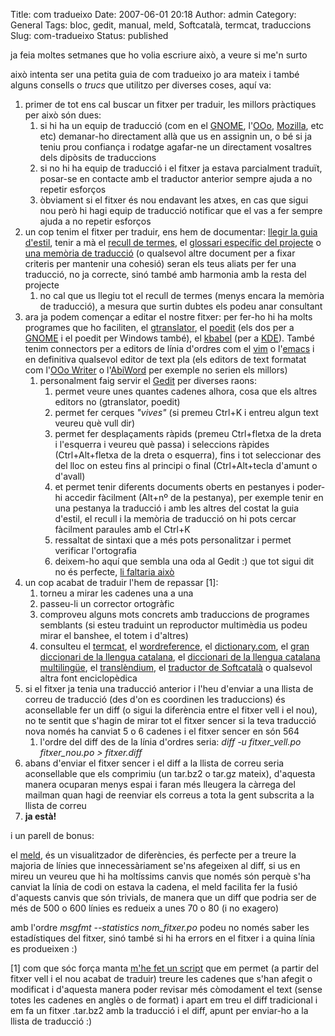 Title: com tradueixo
Date: 2007-06-01 20:18
Author: admin
Category: General
Tags: bloc, gedit, manual, meld, Softcatalà, termcat, traduccions
Slug: com-tradueixo
Status: published

ja feia moltes setmanes que ho volia escriure això, a veure si me'n surto

això intenta ser una petita guia de com tradueixo jo ara mateix i també alguns consells o *trucs* que utilitzo per diverses coses, aquí va:

1.  primer de tot ens cal buscar un fitxer per traduir, les millors pràctiques per això són dues:
    1.  si hi ha un equip de traducció (com en el <a href="http://www.softcatala.org/projectes/gnome/" target="_blank" rel="noopener">GNOME</a>, l'<a href="http://softcatala.org/projectes/openoffice/index.htm" target="_blank" rel="noopener">OOo</a>, <a href="http://softcatala.org/projectes/mozilla/" target="_blank" rel="noopener">Mozilla</a>, etc etc) demanar-ho directament allà que us en assignin un, o bé si ja teniu prou confiança i rodatge agafar-ne un directament vosaltres dels dipòsits de traduccions
    2.  si no hi ha equip de traducció i el fitxer ja estava parcialment traduït, posar-se en contacte amb el traductor anterior sempre ajuda a no repetir esforços
    3.  òbviament si el fitxer és nou endavant les atxes, en cas que sigui nou però hi hagi equip de traducció notificar que el vas a fer sempre ajuda a no repetir esforços
2.  un cop tenim el fitxer per traduir, ens hem de documentar: <a href="http://www.softcatala.org/projectes/eines/guiaestil/guiaestil.htm" target="_blank" rel="noopener">llegir la guia d'estil</a>, tenir a mà el <a href="http://www.softcatala.org/projectes/eines/recull/recull.htm" target="_blank" rel="noopener">recull de termes</a>, el <a href="http://www.softcatala.org/wiki/Glossari_de_l%27OpenOffice.org" target="_blank" rel="noopener">glossari específic del projecte</a> o <a href="http://www.softcatala.org/projectes/eines/mt/" target="_blank" rel="noopener">una memòria de traducció</a> (o qualsevol altre document per a fixar criteris per mantenir una cohesió) seran els teus aliats per fer una traducció, no ja correcte, sinó també amb harmonia amb la resta del projecte
    1.  no cal que us llegiu tot el recull de termes (menys encara la memòria de traducció), a mesura que surtin dubtes els podeu anar consultant
3.  ara ja podem començar a editar el nostre fitxer: per fer-ho hi ha molts programes que ho faciliten, el <a href="http://gtranslator.sourceforge.net/" target="_blank" rel="noopener">gtranslator</a>, el <a href="http://www.poedit.net/" target="_blank" rel="noopener">poedit</a> (els dos per a <a href="http://www.gnome.org" target="_blank" rel="noopener">GNOME</a> i el poedit per Windows també), el <a href="http://kbabel.kde.org/" target="_blank" rel="noopener">kbabel</a> (per a <a href="http://www.kde.org" target="_blank" rel="noopener">KDE</a>). També tenim connectors per a editors de línia d'ordres com el <a href="http://www.vim.org/" target="_blank" rel="noopener">vim</a> o l'<a href="http://www.gnu.org/software/emacs/" target="_blank" rel="noopener">emacs</a> i en definitiva qualsevol editor de text pla (els editors de text formatat com l'<a href="http://www.openoffice.org/product/writer.html" target="_blank" rel="noopener">OOo Writer</a> o l'<a href="http://www.abisource.com/" target="_blank" rel="noopener">AbiWord</a> per exemple no serien els millors)
    1.  personalment faig servir el <a href="http://www.gedit.org/" target="_blank" rel="noopener">Gedit</a> per diverses raons:
        1.  permet veure unes quantes cadenes alhora, cosa que els altres editors no (gtranslator, poedit)
        2.  permet fer cerques *"vives"* (si premeu Ctrl+K i entreu algun text veureu què vull dir)
        3.  permet fer desplaçaments ràpids (premeu Ctrl+fletxa de la dreta i l'esquerra i veureu què passa) i seleccions ràpides (Ctrl+Alt+fletxa de la dreta o esquerra), fins i tot seleccionar des del lloc on esteu fins al principi o final (Ctrl+Alt+tecla d'amunt o d'avall)
        4.  et permet tenir diferents documents oberts en pestanyes i poder-hi accedir fàcilment (Alt+nº de la pestanya), per exemple tenir en una pestanya la traducció i amb les altres del costat la guia d'estil, el recull i la memòria de traducció on hi pots cercar fàcilment paraules amb el Ctrl+K
        5.  ressaltat de sintaxi que a més pots personalitzar i permet verificar l'ortografia
        6.  deixem-ho aquí que sembla una oda al Gedit :) que tot sigui dit no és perfecte, <a href="http://bugzilla.gnome.org/show_bug.cgi?id=389286" target="_blank" rel="noopener">li faltaria això</a>
4.  un cop acabat de traduir l'hem de repassar \[1\]:
    1.  torneu a mirar les cadenes una a una
    2.  passeu-li un corrector ortogràfic
    3.  comproveu alguns mots concrets amb traduccions de programes semblants (si esteu traduint un reproductor multimèdia us podeu mirar el banshee, el totem i d'altres)
    4.  consulteu el <a href="http://www.termcat.cat" target="_blank" rel="noopener">termcat</a>, el <a href="http://www.wordreference.com" target="_blank" rel="noopener">wordreference</a>, el <a href="http://www.dictionary.com" target="_blank" rel="noopener">dictionary.com</a>, el <a href="http://www.grec.cat/home/cel/dicc.htm" target="_blank" rel="noopener">gran diccionari de la llengua catalana</a>, el <a href="http://www.grec.cat/cgibin/mlt00.pgm" target="_blank" rel="noopener">diccionari de la llengua catalana multilingüe</a>, el <a href="http://www.translendium.com/" target="_blank" rel="noopener">translèndium</a>, el <a href="http://www.softcatala.org/traductor/" target="_blank" rel="noopener">traductor de Softcatalà</a> o qualsevol altra font enciclopèdica
5.  si el fitxer ja tenia una traducció anterior i l'heu d'enviar a una llista de correu de traducció (des d'on es coordinen les traduccions) és aconsellable fer un diff (o sigui la diferència entre el fitxer vell i el nou), no te sentit que s'hagin de mirar tot el fitxer sencer si la teva traducció nova només ha canviat 5 o 6 cadenes i el fitxer sencer en són 564
    1.  l'ordre del diff des de la línia d'ordres seria: *diff -u fitxer_vell.po fitxer_nou.po \> fitxer.diff*
6.  abans d'enviar el fitxer sencer i el diff a la llista de correu seria aconsellable que els comprimiu (un tar.bz2 o tar.gz mateix), d'aquesta manera ocuparan menys espai i faran més lleugera la càrrega del mailman quan hagi de reenviar els correus a tota la gent subscrita a la llista de correu
7.  **ja està!**

i un parell de bonus:

el <a href="http://meld.sourceforge.net/" target="_blank" rel="noopener">meld</a>, és un visualitzador de diferències, és perfecte per a treure la majoria de línies que innecessàriament se'ns afegeixen al diff, si us en mireu un veureu que hi ha moltíssims canvis que només són perquè s'ha canviat la línia de codi on estava la cadena, el meld facilita fer la fusió d'aquests canvis que són trivials, de manera que un diff que podria ser de més de 500 o 600 línies es redueix a unes 70 o 80 (i no exagero)

amb l'ordre *msgfmt --statistics nom_fitxer.po* podeu no només saber les estadístiques del fitxer, sinó també si hi ha errors en el fitxer i a quina línia es produeixen :)

\[1\] com que sóc força manta <a href="fitxers/revisio.sh" target="_blank" rel="noopener">m'he fet un script</a> que em permet (a partir del fitxer vell i el nou acabat de traduir) treure les cadenes que s'han afegit o modificat i d'aquesta manera poder revisar més còmodament el text (sense totes les cadenes en anglès o de format) i apart em treu el diff tradicional i em fa un fitxer .tar.bz2 amb la traducció i el diff, apunt per enviar-ho a la llista de traducció :)
